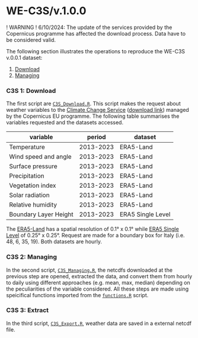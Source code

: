# WE-C3S/v.1.0.0

! WARNING ! 6/10/2024: The update of the services provided by the Copernicus programme has affected the download process. Data have to be considered valid.

The following section illustrates the operations to reproduce the WE-C3S v.0.0.1 dataset:

1. [Download](#C3S-1-Download)
2. [Managing](#C3S-2-Preprocessing)

### C3S 1: Download

The first script are [`C3S_Download.R`](script/C3S_Download.R). This script makes the request about weather variables to the [Climate Change Service](https://cds.climate.copernicus.eu) ([download link](https://eeadmz1-cws-wp-air02-dev.azurewebsites.net/download-data/)) managed by the Copernicus EU programme. The following table summarises the variables requested and the datasets accessed.

| **variable**          | **period** | **dataset**       |
|-----------------------|------------|-------------------|
| Temperature           | 2013-2023  | ERA5-Land         |
| Wind speed and angle  | 2013-2023  | ERA5-Land         |
| Surface pressure      | 2013-2023  | ERA5-Land         |
| Precipitation         | 2013-2023  | ERA5-Land         |
| Vegetation index      | 2013-2023  | ERA5-Land         |
| Solar radiation       | 2013-2023  | ERA5-Land         |
| Relative humidity     | 2013-2023  | ERA5-Land         |
| Boundary Layer Height | 2013-2023  | ERA5 Single Level |

The [ERA5-Land](https://cds.climate.copernicus.eu/datasets/reanalysis-era5-land?tab=overview) has a spatial resolution of 0.1° x 0.1° while [ERA5 Single Level](https://cds.climate.copernicus.eu/datasets/reanalysis-era5-single-levels?tab=overview) of 0.25° x 0.25°. Request are made for a boundary box for Italy (i.e. 48, 6, 35, 19). Both datasets are hourly.

### C3S 2: Managing

In the second script, [`C3S_Managing.R`](script/C3S_Managing.R), the netcdfs downloaded at the previous step are opened, extracted the data, and convert them from hourly to daily using different approaches (e.g. mean, max, median) depending on the peculiarities of the variable considered. All these steps are made using speicifical functions imported from the [`functions.R`](script/functions.R) script.

### C3S 3: Extract  

In the third script, [`C3S_Export.R`](script/C3S_Export.R), weather data are saved in a external netcdf file.

